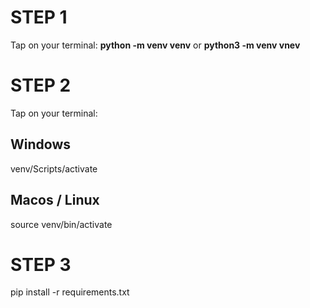 # STEP 1

<p>Tap on your terminal: <b>python -m venv venv</b> or <b>python3 -m venv vnev</b></p>

# STEP 2

<p>Tap on your terminal:</p>

## Windows

venv/Scripts/activate

## Macos / Linux

source venv/bin/activate

# STEP 3

pip install -r requirements.txt